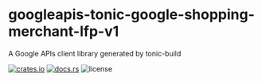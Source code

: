 # googleapis-tonic-google-shopping-merchant-lfp-v1

A Google APIs client library generated by tonic-build

[![crates.io](https://img.shields.io/crates/v/googleapis-tonic-google-shopping-merchant-lfp-v1)](https://crates.io/crates/googleapis-tonic-google-shopping-merchant-lfp-v1)
[![docs.rs](https://img.shields.io/docsrs/googleapis-tonic-google-shopping-merchant-lfp-v1)](https://docs.rs/googleapis-tonic-google-shopping-merchant-lfp-v1)
![license](https://img.shields.io/crates/l/googleapis-tonic-google-shopping-merchant-lfp-v1)
